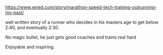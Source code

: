 https://www.wired.com/story/marathon-speed-tech-training-outrunning-my-past/

well written story of a runner who decides in his masters age to get below 2:40, and eventually 2:30.

No magic bullet, he just gets good coaches and trains real hard

Enjoyable and inspiring.